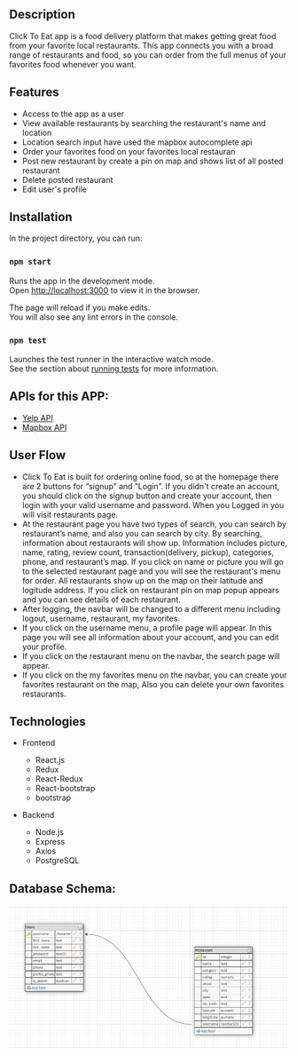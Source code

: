 ## Description
Click To Eat app is a food delivery platform that makes getting great food from your favorite local restaurants. This app connects you with a broad range of restaurants and food, so you can order from the full menus of your favorites food whenever you want.


## Features
- Access to the app as a user
- View available restaurants by searching the restaurant's name and location
- Location search input have used the mapbox autocomplete api
- Order your favorites food on your favorites local restauran
- Post new restaurant by create a pin on map and shows list of all posted restaurant
- Delete posted restaurant
- Edit user's profile

## Installation
In the project directory, you can run:

### `npm start`

Runs the app in the development mode.\
Open [http://localhost:3000](http://localhost:3000) to view it in the browser.

The page will reload if you make edits.\
You will also see any lint errors in the console.

### `npm test`

Launches the test runner in the interactive watch mode.\
See the section about [running tests](https://facebook.github.io/create-react-app/docs/running-tests) for more information.


## APIs for this APP:
- [Yelp API](https://www.yelp.com/developers/documentation/v3)
- [Mapbox API](https://docs.mapbox.com/mapbox-gl-js/api/map/)


## User Flow
- Click To Eat is built for ordering online food, so at the homepage there are 2 buttons for “signup” and “Login”. If you didn't create an account, you should click on the signup button and create your account, then login with your valid username and password. When you Logged in you will visit restaurants page. 
- At the restaurant page you have two types of search, you can search by restaurant’s name, and also you can search by city. By searching, information about restaurants will show up. Information includes picture, name, rating, review count, transaction(delivery, pickup), categories, phone, and restaurant’s map. If you click on name or picture you will go to the selected restaurant page and you will see the restaurant's menu for order. All restaurants show up on the map on their latitude and logitude address. If you click on restaurant pin on map popup appears and you can see details of each restaurant. 
- After logging, the navbar will be changed to a different menu including logout, username, restaurant, my favorites.
- If you click on the username menu, a profile page will appear. In this page you will see all information about your account, and you can edit your profile.
- If you click on the restaurant menu on the navbar, the search page will appear.
- If you click on the my favorites menu on the navbar, you can create your favorites restaurant on the map, Also you can delete your own favorites restaurants.

## Technologies
- Frontend
    - React.js
    - Redux
    - React-Redux
    - React-bootstrap
    - bootstrap
    
- Backend 
    - Node.js
    - Express
    - Axios
    - PostgreSQL    

## Database Schema:
![db_schema](src/assets/DB-Schema.png)
